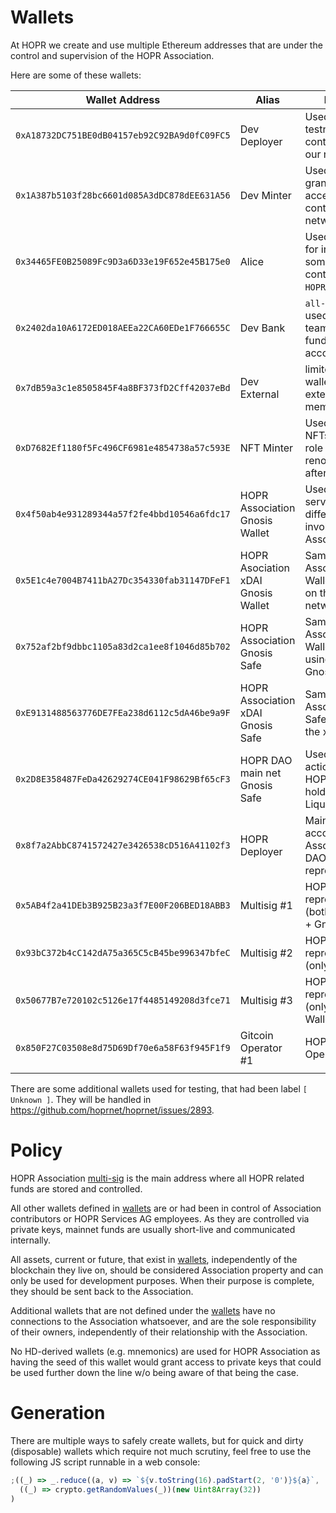 # Wallets

At HOPR we create and use multiple Ethereum addresses that are under the control and supervision of the HOPR Association.

Here are some of these wallets:

| Wallet Address                               | Alias                              | Description                                                                       |
| -------------------------------------------- | ---------------------------------- | --------------------------------------------------------------------------------- |
| `0xA18732DC751BE0dB04157eb92C92BA9d0fC09FC5` | Dev Deployer                       | Used for deploying testnet or demo contracts across our network.                  |
| `0x1A387b5103f28bc6601d085A3dDC878dEE631A56` | Dev Minter                         | Used as user granted `mint`ing access to our test contracts in our network.       |
| `0x34465FE0B25089Fc9D3a6D33e19F652e45B175e0` | Alice                              | Used as first user for interacting with some of our contracts (e.g. `HOPRBoost`)  |
| `0x2402da10A6172ED018AEEa22CA60EDe1F766655C` | Dev Bank                           | `all-hands` wallet used by all HOPR team members to fund nodes or other accounts. |
| `0x7dB59a3c1e8505845F4a8BF373fD2Cff42037eBd` | Dev External                       | limited access wallet granted to external/community members                       |
| `0xD7682Ef1180f5Fc496CF6981e4854738a57c593E` | NFT Minter                         | Used for minting NFTs when `mint`ing role is given. It renounces it shortly after |
| `0x4f50ab4e931289344a57f2fe4bbd10546a6fdc17` | HOPR Association Gnosis Wallet     | Used for paying services to all different parties involved with HOPR Association  |
| `0x5E1c4e7004B7411bA27Dc354330fab31147DFeF1` | HOPR Asociation xDAI Gnosis Wallet | Same as “HOPR Association Gnosis Wallet” wallet but on the xDAI network           |
| `0x752af2bf9dbbc1105a83d2ca1ee8f1046d85b702` | HOPR Association Gnosis Safe       | Same as “HOPR Association Gnosis Wallet” wallet but using the new Gnosis Safe     |
| `0xE9131488563776DE7FEa238d6112c5dA46be9a9F` | HOPR Association xDAI Gnosis Safe  | Same as “HOPR Association Gnosis Safe” wallet but on the xDAI network             |
| `0x2D8E358487FeDa42629274CE041F98629Bf65cF3` | HOPR DAO main net Gnosis Safe      | Used to ratify actions on behalf of HOPR's DAO and holding Uniswap Liquidity fees |
| `0x8f7a2AbbC8741572427e3426538cD516A41102f3` | HOPR Deployer                      | Main net minter account & HOPR Association and DAO multisig representative        |
| `0x5AB4f2a41DEb3B925B23a3f7E00F206BED18ABB3` | Multisig #1                        | HOPR Association representative #1 (both Gnosis Wallet + Gnosis Safe              |
| `0x93bC372b4cC142dA75a365C5cB45be996347bfeC` | Multisig #2                        | HOPR Association representative #2 (only Gnosis Safe)                             |
| `0x50677B7e720102c5126e17f4485149208d3fce71` | Multisig #3                        | HOPR Association representative #3 (only Gnosis Wallet)                           |
| `0x850F27C03508e8d75D69Df70e6a58F63f945F1f9` | Gitcoin Operator #1                | HOPR Gitcoin Operator #1                                                          |
|  |

There are some additional wallets used for testing, that had been label `[ Unknown ]`. They will be handled in https://github.com/hoprnet/hoprnet/issues/2893.

# Policy

HOPR Association [multi-sig](https://etherscan.io/address/0x4f50ab4e931289344a57f2fe4bbd10546a6fdc17) is the main address where all HOPR related funds are stored and controlled.

All other wallets defined in [wallets](#Wallets) are or had been in control of Association contributors or HOPR Services AG employees. As they are controlled via private keys, mainnet funds are usually short-live and communicated internally.

All assets, current or future, that exist in [wallets](#Wallets), independently of the blockchain they live on, should be considered Association property and can only be used for development purposes. When their purpose is complete, they should be sent back to the Association.

Additional wallets that are not defined under the [wallets](#Wallets) have no connections to the Association whatsoever, and are the sole responsibility of their owners, independently of their relationship with the Association.

No HD-derived wallets (e.g. mnemonics) are used for HOPR Association as having the seed of this wallet would grant access to private keys that could be used further down the line w/o being aware of that being the case.

# Generation

There are multiple ways to safely create wallets, but for quick and dirty (disposable) wallets which require not much scrutiny, feel free to use the following JS script runnable in a web console:

```js
;((_) => _.reduce((a, v) => `${v.toString(16).padStart(2, '0')}${a}`, ''))(
  ((_) => crypto.getRandomValues(_))(new Uint8Array(32))
)
```
